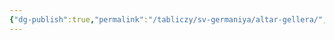 ```yaml
---
{"dg-publish":true,"permalink":"/tabliczy/sv-germaniya/altar-gellera/","dgPassFrontmatter":true}
---
```



